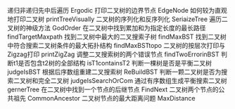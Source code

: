 递归非递归先中后遍历 Ergodic
打印二叉树的边界节点 EdgeNode
如何较为直观地打印二叉树 printTreeVisually
二叉树的序列化和反序列化 SeriaizeTree
遍历二叉树的神级方法  GodOrder
在二叉树中找到累加和为指定长度的最长路径 findTargetMaxpath
找到二叉树中最大的二叉搜索子树 findMaxBST
找到二叉树中符合搜索二叉树条件的最大拓扑结构  findMaxBSTtopo
二叉树的按层次打印与Zigzag打印 printZigZag
调整二叉搜索树的两个错误节点 findTwoErrorinBST
判断t1是否包含t2树的全部结构 isT1containsT2
判断一棵树是否是平衡二叉树  judgeIsBST
根据后序数组重建二叉搜索树 ReBuildBST
判断一颗二叉树是否为搜索二叉树和完全二叉树 judgeIsSearchOrCom 
通过有序数组生成平衡搜索二叉树 gernerTree
在二叉树中找到一个节点的后继节点 FindNext
二叉树两个节点的公共祖先 CommonAncestor
二叉树节点的最大距离问题 MaxDistance